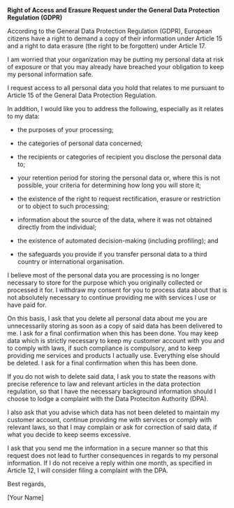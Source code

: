 **Right of Access and Erasure Request under the General Data Protection Regulation (GDPR)**

According to the General Data Protection Regulation (GDPR), European citizens have a right to demand a copy of their information under Article 15 and a right to data erasure (the right to be forgotten) under Article 17.

I am worried that your organization may be putting my personal data at risk of exposure or that you may already have breached your obligation to keep my personal information safe.

I request access to all personal data you hold that relates to me pursuant to Article 15 of the General Data Protection Regulation.

In addition, I would like you to address the following, especially as it relates to my data:

- the purposes of your processing;

- the categories of personal data concerned;

- the recipients or categories of recipient you disclose the personal data to;

- your retention period for storing the personal data or, where this is not possible, your criteria for determining how long you will store it;

- the existence of the right to request rectification, erasure or restriction or to object to such processing;

- information about the source of the data, where it was not obtained directly from the individual;

- the existence of automated decision-making (including profiling); and

- the safeguards you provide if you transfer personal data to a third country or international organisation.

I believe most of the personal data you are processing is no longer necessary to store for the purpose which you originally collected or processed it for. I withdraw my consent for you to process data about that is not absolutely necessary to continue providing me with services I use or have paid for.

On this basis, I ask that you delete all personal data about me you are unnecessarily storing as soon as a copy of said data has been delivered to me. I ask for a final confirmation when this has been done. You may keep data which is strictly necessary to keep my customer account with you and to comply with laws, if such compliance is compulsory, and to keep providing me services and products I actually use. Everything else should be deleted. I ask for a final confirmation when this has been done.

If you do not wish to delete said data, I ask you to state the reasons with precise reference to law and relevant articles in the data protection regulation, so that I have the necessary background information should I choose to lodge a complaint with the Data Proteciton Authority (DPA).

I also ask that you advise which data has not been deleted to maintain my customer account, continue providing me with services or comply with relevant laws, so that I may complain or ask for correction of said data, if what you decide to keep seems excessive.

I ask that you send me the information in a secure manner so that this request does not lead to further consequences in regards to my personal information. If I do not receive a reply within one month, as specified in Article 12, I will consider filing a complaint with the DPA.

Best regards,

[Your Name]
